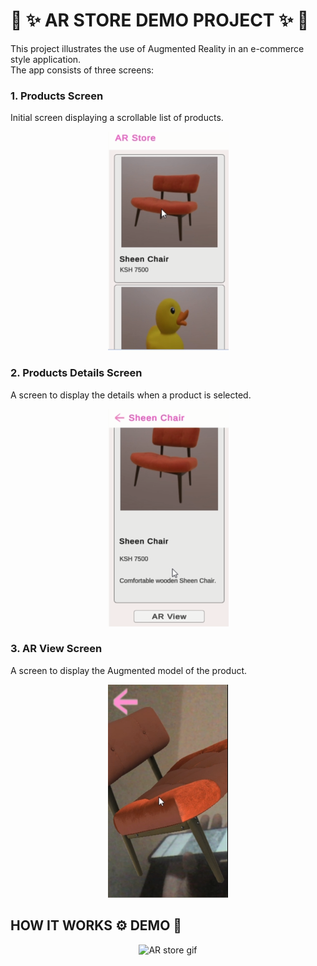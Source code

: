 # 🚀 ✨ AR STORE DEMO PROJECT ✨ 🚀

This project illustrates the use of Augmented Reality in an e-commerce style application.  
The app consists of three screens:

### 1.	Products Screen 
Initial screen displaying a scrollable list of products.
<p align="center">
  <img src="/gitfiles/productsscreen.png" alt="Screen displaying a scrollable list of products."/>
</p>

### 2. Products Details Screen 
A screen to display the details when a product is selected.
<p align="center">
  <img src="/gitfiles/productdetailsscreen.png" alt="Screen to display the details when a product is selected."/>
</p>

### 3. AR View Screen 
A screen to display the Augmented model of the product.
<p align="center">
  <img src="/gitfiles/arviewscreen.png" alt="Screen to display the Augmented model of the product."/>
</p>

## HOW IT WORKS ⚙️ DEMO 🚀

<p align="center">
  <img src="/gitfiles/arstore.gif" alt="AR store gif"/>
</p>